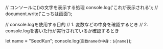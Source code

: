// コンソールに()の文字を表示する処理
console.log('これが表示される');
// document.write('こっちは画面');



// console.logを使用する目的
// 1. 変数などの中身を確認するとき
// 2. console.logを書いた行が実行されているか確認するとき

let name = "SeedKun";
console.log(`変数nameの中身：${name}`);

